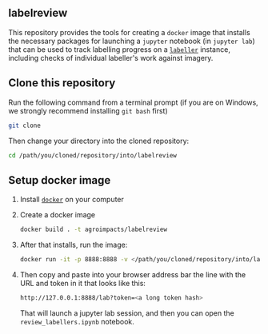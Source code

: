 ## labelreview

This repository provides the tools for creating a `docker` image that installs the necessary packages for launching a `jupyter` notebook (in `jupyter lab`)  that can be used to track labelling progress on a [`labeller`](https://github.com/agroimpacts/labeller) instance, including checks of individual labeller's work against imagery. 


## Clone this repository

Run the following command from a terminal prompt (if you are on Windows, we strongly recommend installing `git bash` first)

```bash
git clone 
```

Then change your directory into the cloned repository:

```bash
cd /path/you/cloned/repository/into/labelreview
```

## Setup docker image

1. Install [`docker`](https://docs.docker.com/get-docker/) on your computer

2. Create a docker image

    ```bash
    docker build . -t agroimpacts/labelreview
    ```
3. After that installs, run the image:

    ```bash
    docker run -it -p 8888:8888 -v </path/you/cloned/repository/into/labelreview>:/home/workdir agroimpacts/labelreview 
    ```

4. Then copy and paste into your browser address bar the line with the URL and token in it that looks like this:

    ```bash
    http://127.0.0.1:8888/lab?token=<a long token hash>
    ```

   That will launch a jupyter lab session, and then you can open the `review_labellers.ipynb` notebook. 